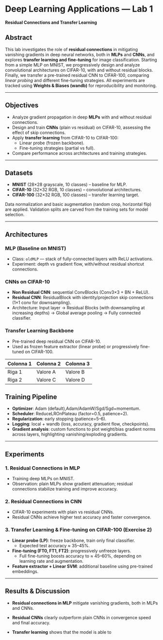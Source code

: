 
# Deep Learning Applications — Lab 1  
**Residual Connections and Transfer Learning**

## Abstract
This lab investigates the role of **residual connections** in mitigating vanishing gradients in deep neural networks, both in **MLPs** and **CNNs**, and explores **transfer learning and fine-tuning** for image classification. Starting from a simple MLP on MNIST, we progressively design and analyze convolutional architectures on CIFAR-10, with and without residual blocks. Finally, we transfer a pre-trained residual CNN to CIFAR-100, comparing *linear probing* and different fine-tuning strategies. All experiments are tracked using **Weights & Biases (wandb)** for reproducibility and monitoring.

---

## Objectives
- Analyze gradient propagation in deep **MLPs** with and without residual connections.  
- Design and train **CNNs** (plain vs residual) on CIFAR-10, assessing the effect of skip connections.  
- Apply **transfer learning** from CIFAR-10 to CIFAR-100:
  - Linear probe (frozen backbone).  
  - Fine-tuning strategies (partial vs full).  
- Compare performance across architectures and training strategies.  

---

## Datasets
- **MNIST** (28×28 grayscale, 10 classes) – baseline for MLP.  
- **CIFAR-10** (32×32 RGB, 10 classes) – convolutional architectures.  
- **CIFAR-100** (32×32 RGB, 100 classes) – transfer learning target.  

Data normalization and basic augmentation (random crop, horizontal flip) are applied. Validation splits are carved from the training sets for model selection.

---

## Architectures
### MLP (Baseline on MNIST)
- Class: `oldMLP` — stack of fully-connected layers with ReLU activations.  
- Experiment: depth vs gradient flow, with/without residual shortcut connections.

### CNNs on CIFAR-10
- **Non Residual CNN**: sequential ConvBlocks (Conv3×3 + BN + ReLU).  
- **Residual CNN**: ResidualBlock with identity/projection skip connections (1×1 conv for downsampling).  
- Architecture: Input layer → Residual Blocks (with downsampling at increasing depths) → Global average pooling → Fully connected classifier.

### Transfer Learning Backbone
- Pre-trained deep residual CNN on CIFAR-10.  
- Used as frozen feature extractor (linear probe) or progressively fine-tuned on CIFAR-100.

| Colonna 1 | Colonna 2 | Colonna 3 |
|-----------|-----------|-----------|
| Riga 1    | Valore A  | Valore B  |
| Riga 2    | Valore C  | Valore D  |


## Training Pipeline
- **Optimizer**: Adam (default),Adam/AdamW/Sgd/Sgd+momentum.  
- **Scheduler**: ReduceLROnPlateau (factor=0.5, patience=2).  
- **Regularization**: early stopping (patience=5–6).  
- **Logging**: local + wandb (loss, accuracy, gradient flow, checkpoints).  
- **Gradient analysis**: custom functions to plot weight/bias gradient norms across layers, highlighting vanishing/exploding gradients.

---

## Experiments
### 1. Residual Connections in MLP
- Training deep MLPs on MNIST.  
- Observation: plain MLPs show gradient attenuation; residual connections stabilize training and improve accuracy.

### 2. Residual Connections in CNN
- CIFAR-10 experiments with plain vs residual CNNs.   
- Residual CNNs achieve higher test accuracy and faster convergence.

### 3. Transfer Learning & Fine-tuning on CIFAR-100 (Exercise 2)
- **Linear probe (LP)**: freeze backbone, train only final classifier.  
  - Expected test accuracy ≈ 35–45%.  
- **Fine-tuning (FT0, FT1, FT2)**: progressively unfreeze layers.  
  - Full fine-tuning boosts accuracy to ≈ 45–60%, depending on learning rate and augmentation.  
- **Feature extractor + Linear SVM**: additional baseline using pre-trained embeddings.  

---

## Results & Discussion
- **Residual connections in MLP** mitigate vanishing gradients, both in MLPs and CNNs.
    
  
- **Residual CNNs** clearly outperform plain CNNs in convergence speed and final accuracy.  
- **Transfer learning** shows that the model is able to 
